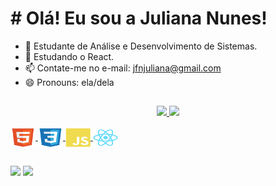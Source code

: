 # # Olá! Eu sou a Juliana Nunes!

- 🌱 Estudante de Análise e Desenvolvimento de Sistemas.
- 🌱 Estudando o React.
- 📫 Contate-me no e-mail: jfnjuliana@gmail.com
- 😄 Pronouns: ela/dela

##

<div align="center">
  <a href="https://github.com/jfnjuliana">
  <img height="100em" src="https://github-readme-stats.vercel.app/api?username=jfnjuliana&show_icons=true&theme=dracula&include_all_commits=true&count_private=true"/>
  <img height="100em" src="https://github-readme-stats.vercel.app/api/top-langs/?username=jfnjuliana&layout=compact&langs_count=7&theme=dracula"/>
</div>

<div style="display: inline_block"><br>
   <img align="center" alt="Rafa-HTML" height="30" width="40" src="https://raw.githubusercontent.com/devicons/devicon/master/icons/html5/html5-original.svg">
   <img align="center" alt="Rafa-CSS" height="30" width="40" src="https://raw.githubusercontent.com/devicons/devicon/master/icons/css3/css3-original.svg">
   <img align="center" alt="Rafa-Js" height="30" width="40" src="https://raw.githubusercontent.com/devicons/devicon/master/icons/javascript/javascript-plain.svg">
   <img align="center" alt="Rafa-React" height="30" width="40" src="https://raw.githubusercontent.com/devicons/devicon/master/icons/react/react-original.svg">    
</div>

##

 
<div> 
  <a href = "mailto:jfnjuliana@gmail.com"><img src="https://img.shields.io/badge/-Gmail-%23333?style=for-the-badge&logo=gmail&logoColor=white" target="_blank"></a>
  <a href="https://www.linkedin.com/in/juliana-farias-nunes-629277105/" target="_blank"><img src="https://img.shields.io/badge/-LinkedIn-%230077B5?style=for-the-badge&logo=linkedin&logoColor=white" target="_blank"></a> 
</div>
